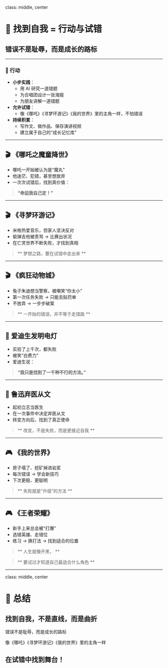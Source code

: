 class: middle, center

# 🌈 找到自我 = 行动与试错

## 错误不是耻辱，而是成长的路标

---
### 🎲 行动

* **小步实践**：
  * 用 AI 研究一道错题
  * 为合唱团设计一张海报
  * 为朋友讲解一道错题
* **允许试错**：
  * 像《哪吒》《寻梦环游记》《我的世界》里的主角一样，不怕错误
* **持续积累**：
  * 写作文、做作品、保存演讲视频
  * 建立属于自己的“成长记忆库”

---

## 🎬 《哪吒之魔童降世》

- 哪吒一开始被认为是“魔丸”
- 他迷茫、犯错，甚至想放弃
- 一次次试错后，找到真价值：
> **“命运我自己定！”**

---

## 🎬 《寻梦环游记》

- 米格热爱音乐，但家人坚决反对
- 偷弹吉他被责骂 → 比赛出状况
- 在亡灵世界不断失败，才找到真相
> ** 梦想之路，要在试错中走出来 **

---

## 🎬 《疯狂动物城》

- 兔子朱迪想当警察，被嘲笑“你太小”
- 第一次任务失败 → 只能去贴罚单
- 不放弃 → 一步步破案
> ** 一开始的错误，并不等于走错路 **

---

## 📖 爱迪生发明电灯

- 实验了上千次，都失败
- 被笑“白费力”
- 爱迪生说：
> **“我只是找到了一千种不行的方法。”**

---

## 📖 鲁迅弃医从文

- 起初立志当医生
- 在一次事件中决定弃医从文
- 转变方向后，找到了真正使命
> ** 改变，不是失败，而是更接近自我 **

---

## 🎮 《我的世界》

- 房子塌了、挖矿掉进岩浆
- 每次错误 → 学会新技巧
- 下次更稳、更聪明
> ** 失败就是“升级”的方法 **

---

## 🎮 《王者荣耀》

- 新手上来总会被“打爆”
- 选错英雄、走错位
- 练习 → 换打法 → 找到适合的位置
> ** 人生就像开黑， **

  > ** 要试过才知道自己最适合什么角色 **

---

class: middle, center

# 🌟 总结

## **找到自我，不是直线，而是曲折**

错误不是耻辱，而是成长的路标

像《哪吒》《寻梦环游记》《我的世界》里的主角一样

## 在试错中找到舞台！
